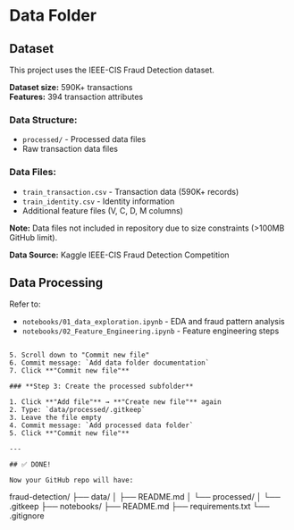 # Data Folder

## Dataset

This project uses the IEEE-CIS Fraud Detection dataset.

**Dataset size:** 590K+ transactions  
**Features:** 394 transaction attributes

### Data Structure:
- `processed/` - Processed data files
- Raw transaction data files

### Data Files:
- `train_transaction.csv` - Transaction data (590K+ records)
- `train_identity.csv` - Identity information
- Additional feature files (V, C, D, M columns)

**Note:** Data files not included in repository due to size constraints (>100MB GitHub limit).

**Data Source:** Kaggle IEEE-CIS Fraud Detection Competition

## Data Processing

Refer to:
- `notebooks/01_data_exploration.ipynb` - EDA and fraud pattern analysis
- `notebooks/02_Feature_Engineering.ipynb` - Feature engineering steps
```

5. Scroll down to "Commit new file"
6. Commit message: `Add data folder documentation`
7. Click **"Commit new file"**

### **Step 3: Create the processed subfolder**

1. Click **"Add file"** → **"Create new file"** again
2. Type: `data/processed/.gitkeep`
3. Leave the file empty
4. Commit message: `Add processed data folder`
5. Click **"Commit new file"**

---

## ✅ DONE! 

Now your GitHub repo will have:
```
fraud-detection/
├── data/
│   ├── README.md
│   └── processed/
│       └── .gitkeep
├── notebooks/
├── README.md
├── requirements.txt
└── .gitignore
